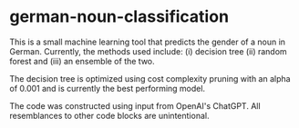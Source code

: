 # german-noun-classification

This is a small machine learning tool that predicts the gender of a noun in German. Currently, the methods used include: (i) decision tree (ii) random forest and (iii) an ensemble of the two. 

The decision tree is optimized using cost complexity pruning with an alpha of 0.001 and is currently the best performing model.

The code was constructed using input from OpenAI's ChatGPT. All resemblances to other code blocks are unintentional.  
